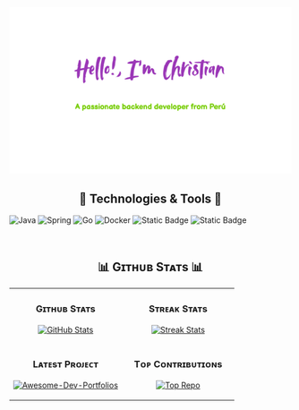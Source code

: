 <p align="center">
    <a href="https://www.linkedin.com/in/bxcode">
        <img width="698" alt="Hello, I'm Christian. I do open source!" src="./62a005b6-e898-4325-8477-1b1e09bcbe0e.png" />
    </a>
</p>

<h2 align="center">🔧 Technologies & Tools 🔧</h2>

![Java](https://img.shields.io/badge/Java-ED8B00?style=for-the-badge&logo=rocket&logoColor=white)
![Spring](https://img.shields.io/badge/Spring-6DB33F?style=for-the-badge&logo=spring&logoColor=white)
![Go](https://img.shields.io/badge/Go-00ADD8?style=for-the-badge&logo=go&logoColor=white)
![Docker](https://img.shields.io/badge/Docker-2496ED?style=for-the-badge&logo=docker&logoColor=white)
![Static Badge](https://img.shields.io/badge/Novopayment-8A2BE2?style=for-the-badge&logo=openmediavault&logoColor=white)
![Static Badge](https://img.shields.io/badge/intellij-idea-8A2BE2?style=for-the-badge&logo=intellijidea&logoColor=#000000)

<br/>
<h2 align="center">📊 Gɪᴛʜᴜʙ Sᴛᴀᴛs 📊</h2>

<table width="100%">
  <tr>
    <td width="50%">
      <h3 align="center"><strong>Gɪᴛʜᴜʙ Sᴛᴀᴛs</strong></h3>
      <p align="center">
        <a href="https://github.com/cbaciliod">
          <img align="center" src="https://github-readme-stats.vercel.app/api?username=cbaciliod&count_private=true&show_icons=true&theme=nightowl&bg_color=0,000000,441350&title_color=c56a90&text_color=ffffff&rank_icon=github&hide=prs,issues,contribs&show=reviews,prs_merged,prs_merged_percentage" alt="GitHub Stats" />
        </a>
      </p>
    </td>
    <td width="50%">
      <h3 align="center"><strong>Sᴛʀᴇᴀᴋ Sᴛᴀᴛs</strong></h3>
      <p align="center">
        <a href="https://github.com/cbaciliod">
          <img align="center" src="https://streak-stats.demolab.com?user=Kiran1689&theme=nightowl&background=0,000000,441350&fire=ffeb95&ring=ffeb95&sideNums=ffffff&sideLabels=ffffff&dates=c56a90&currStreakNum=ffffff" alt="Streak Stats" />
        </a>
      </p>
    </td>
  </tr>
  <tr>
    <td width="50%">
      <h3 align="center"><strong>Lᴀᴛᴇsᴛ Pʀᴏᴊᴇᴄᴛ</strong></h3>
      <p align="center">
        <a href="https://github.com/cbaciliod/cbaciliod">
          <img align="center" width="470" src="https://github-readme-stats.vercel.app/api/pin/?username=cbaciliod&repo=cbaciliod&theme=nightowl&show_owner=true&bg_color=0,000000,441350&title_color=c56a90&text_color=ffffff" alt="Awesome-Dev-Portfolios" />
        </a>
      </p>
    </td>
    <td width="50%">
      <h3 align="center"><strong>Tᴏᴘ Cᴏɴᴛʀɪʙᴜᴛɪᴏɴs</strong></h3>
      <p align="center">
        <a href="https://github.com/cbaciliod">
          <img align="center" src="https://github-contributor-stats.vercel.app/api?username=cbaciliod&limit=2&theme=nightowl&show_owner=true&combine_all_yearly_contributions=false&bg_color=0,000000,441350&title_color=c56a90&text_color=ffffff" alt="Top Repo" />
        </a>
      </p>
    </td>
  </tr>
</table>
<br />
